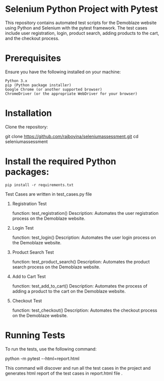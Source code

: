 # Selenium Python Project with Pytest

This repository contains automated test scripts for the Demoblaze website using Python and Selenium with the pytest framework. The test cases include user registration, login, product search, adding products to the cart, and the checkout process.

# Prerequisites

Ensure you have the following installed on your machine:

    Python 3.x
    pip (Python package installer)
    Google Chrome (or another supported browser)
    ChromeDriver (or the appropriate WebDriver for your browser)

# Installation

Clone the repository:

git clone https://github.com/rajboyina/seleniumassessment.git
cd seleniumassessment

# Install the required Python packages:

    pip install -r requirements.txt

Test Cases are written in test_cases.py file

1. Registration Test

    function: test_registration()
    Description: Automates the user registration process on the Demoblaze website.

2. Login Test

    function: test_login()
    Description: Automates the user login process on the Demoblaze website.

3. Product Search Test

    function: test_product_search()
    Description: Automates the product search process on the Demoblaze website.

4. Add to Cart Test

    function: test_add_to_cart()
    Description: Automates the process of adding a product to the cart on the Demoblaze website.

5. Checkout Test

    function: test_checkout()
    Description: Automates the checkout process on the Demoblaze website.

# Running Tests

To run the tests, use the following command:

python -m pytest --html=report.html

This command will discover and run all the test cases in the project and generates html report of the test cases in report.html file .